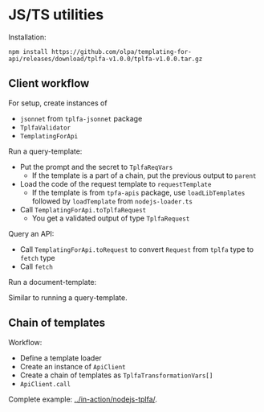 # JS/TS utilities

Installation:

```
npm install https://github.com/olpa/templating-for-api/releases/download/tplfa-v1.0.0/tplfa-v1.0.0.tar.gz
```

## Client workflow

For setup, create instances of

- `jsonnet` from `tplfa-jsonnet` package
- `TplfaValidator`
- `TemplatingForApi`

Run a query-template:

- Put the prompt and the secret to `TplfaReqVars`
  - If the template is a part of a chain, put the previous output to `parent`
- Load the code of the request template to `requestTemplate`
  - If the template is from `tpfa-apis` package, use `loadLibTemplates` followed by `loadTemplate` from `nodejs-loader.ts`
- Call `TemplatingForApi.toTplfaRequest`
  - You get a validated output of type `TplfaRequest`

Query an API:

- Call `TemplatingForApi.toRequest` to convert `Request` from `tplfa` type to `fetch` type
- Call `fetch`

Run a document-template:

Similar to running a query-template.


## Chain of templates

Workflow:

- Define a template loader
- Create an instance of `ApiClient`
- Create a chain of templates as `TplfaTransformationVars[]`
- `ApiClient.call`

Complete example: [../in-action/nodejs-tplfa/](../in-action/nodejs-tplfa/).
